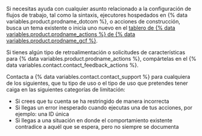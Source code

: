 Si necesitas ayuda con cualquier asunto relacionado a la configuración de flujos de trabajo, tal como la sintaxis, ejecutores hospedados en {% data variables.product.prodname_dotcom %}, o acciones de construcción, busca un tema existente o inicia uno nuevo en el [tablero de {% data variables.product.prodname_actions %} de {% data variables.product.prodname_gcf %}](https://github.community/c/github-actions).

Si tienes algún tipo de retroalimentación o solicitudes de características para {% data variables.product.prodname_actions %}, compártelas en el {% data variables.contact.contact_feedback_actions %}.

Contacta a {% data variables.contact.contact_support %} para cualquiera de los siguientes, que tu tipo de uso o el tipo de uso que pretendes tener caiga en las siguientes categorías de limitación:

* Si crees que tu cuenta se ha restringido de manera incorrecta
* Si llegas un error inesperado cuando ejecutas una de tus acciones, por ejemplo: una ID única
* Si llegas a una situación en donde el comportamiento existente contradice a aquél que se espera, pero no siempre se documenta
